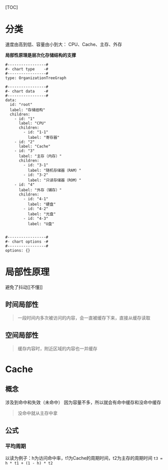 [TOC]

# 分类
速度由高到低、容量由小到大：
CPU、Cache、主存、外存

**局部性原理是层次化存储结构的支撑**

```chartsview
#-----------------#
#- chart type    -#
#-----------------#
type: OrganizationTreeGraph

#-----------------#
#- chart data    -#
#-----------------#
data:
  id: "root"
  label: "存储结构"
  children:
    - id: "1"
      label: "CPU"
	  children:
        - id: "1-1"
          label: "寄存器"
	- id: "2"
      label: "Cache" 
	- id: "3"
      label: "主存（内存）"
	  children:
        - id: "3-1"
          label: "随机存储器（RAM）"
		- id: "3-2"
          label: "只读存储器（ROM）"   
	- id: "4"
      label: "外存（辅存）" 
      children:
        - id: "4-1"
          label: "硬盘"
		- id: "4-2"
          label: "光盘" 
		- id: "4-3"
          label: "U盘" 
		  

#-----------------#
#- chart options -#
#-----------------#
options: {}
```
                  
# 局部性原理
避免了抖动[[不懂]]
## 时间局部性
> 一段时间内多次被访问的内容，会一直被缓存下来，直接从缓存读取

## 空间局部性
> 缓存内容时，附近区域的内容也一并缓存

# Cache
## 概念
涉及到命中和失效（未命中）
因为容量不多，所以就会有命中缓存和没命中缓存
>没命中就从主存中拿

## 公式
### 平均周期
以读为例子：h为访问命中率，t1为Cache的周期时间，t2为主存的周期时间
`t3 = h * t1 + (1 - h) * t2`

